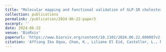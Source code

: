 ```yaml
---
title: "Molecular mapping and functional validation of GLP-1R cholesterol binding sites in pancreatic beta cells"
collection: publications
permalink: /publication/2024-06-22-paper3
excerpt: ''
date: 2024-06-22
venue: 'BioRxiv'
paperurl: 'https://www.biorxiv.org/content/10.1101/2024.06.22.600087v2'
citation: 'Affiong Ika Oqua, Chao, K., Liliane El Eid, Casteller, L., Miguéns, A., Barg, S., Jones, B., Bernardino, J., Rouse, S. L., & Tomas, A. (2024). Molecular mapping and functional validation of GLP-1R cholesterol binding sites in pancreatic beta cells. <i>BioRxiv</i> (Cold Spring Harbor Laboratory). https://doi.org/10.1101/2024.06.22.600087'
---
```



